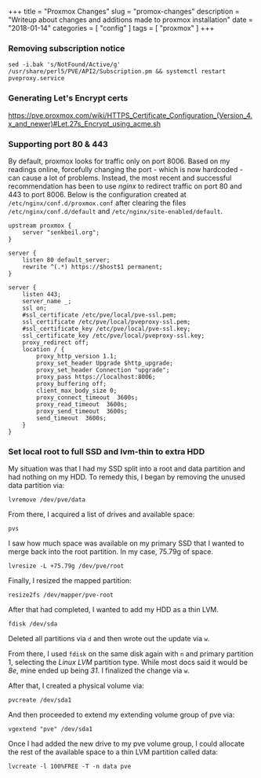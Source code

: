+++
title = "Proxmox Changes"
slug = "promox-changes"
description = "Writeup about changes and additions made to proxmox installation"
date = "2018-01-14"
categories = [ "config" ]
tags = [ "proxmox" ]
+++

### Removing subscription notice ###

```
sed -i.bak 's/NotFound/Active/g' /usr/share/perl5/PVE/API2/Subscription.pm && systemctl restart pveproxy.service
```

### Generating Let's Encrypt certs ###

https://pve.proxmox.com/wiki/HTTPS_Certificate_Configuration_(Version_4.x_and_newer)#Let.27s_Encrypt_using_acme.sh

### Supporting port 80 & 443 ###

By default, proxmox looks for traffic only on port 8006. Based on my readings
online, forcefully changing the port - which is now hardcoded - can cause a lot
of problems. Instead, the most recent and successful recommendation has been to
use _nginx_ to redirect traffic on port 80 and 443 to port 8006. Below is
the configuration created at `/etc/nginx/conf.d/proxmox.conf` after clearing
the files `/etc/nginx/conf.d/default` and `/etc/nginx/site-enabled/default`.

```
upstream proxmox {
    server "senkbeil.org";
}
 
server {
    listen 80 default_server;
    rewrite ^(.*) https://$host$1 permanent;
}
 
server {
    listen 443;
    server_name _;
    ssl on;
    #ssl_certificate /etc/pve/local/pve-ssl.pem;
    ssl_certificate /etc/pve/local/pveproxy-ssl.pem;
    #ssl_certificate_key /etc/pve/local/pve-ssl.key;
    ssl_certificate_key /etc/pve/local/pveproxy-ssl.key;
    proxy_redirect off;
    location / {
		proxy_http_version 1.1;
		proxy_set_header Upgrade $http_upgrade;
		proxy_set_header Connection "upgrade"; 
		proxy_pass https://localhost:8006;
		proxy_buffering off;
		client_max_body_size 0;
		proxy_connect_timeout  3600s;
		proxy_read_timeout  3600s;
		proxy_send_timeout  3600s;
		send_timeout  3600s;
    }
}
```

### Set local root to full SSD and lvm-thin to extra HDD ###

My situation was that I had my SSD split into a root and data partition
and had nothing on my HDD. To remedy this, I began by removing the
unused data partition via:

```
lvremove /dev/pve/data
```

From there, I acquired a list of drives and available space:

```
pvs
```

I saw how much space was available on my primary SSD that I wanted
to merge back into the root partition. In my case, 75.79g of space.

```
lvresize -L +75.79g /dev/pve/root
```

Finally, I resized the mapped partition:

```
resize2fs /dev/mapper/pve-root
```

After that had completed, I wanted to add my HDD as a thin LVM.

```
fdisk /dev/sda
```

Deleted all partitions via `d` and then wrote out the update via `w`.

From there, I used `fdisk` on the same disk again with `n` and primary partition 1,
selecting the _Linux LVM_ partition type. While most docs said it would be _8e_, mine
ended up being _31_. I finalized the change via `w`.

After that, I created a physical volume via:

```
pvcreate /dev/sda1
```

And then proceeded to extend my extending volume group of pve via:

```
vgextend "pve" /dev/sda1
```

Once I had added the new drive to my pve volume group, I could allocate the
rest of the available space to a thin LVM partition called data:

```
lvcreate -l 100%FREE -T -n data pve
```

